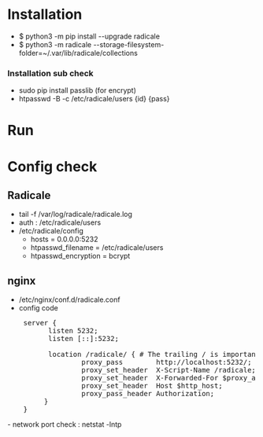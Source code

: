 # Installation
- $ python3 -m pip install --upgrade radicale
- $ python3 -m radicale --storage-filesystem-folder=~/.var/lib/radicale/collections

### Installation sub check 
- sudo pip install passlib (for encrypt)
- htpasswd -B -c /etc/radicale/users {id} {pass}


# Run

# Config check
## Radicale
-  tail -f /var/log/radicale/radicale.log
-  auth : /etc/radicale/users 
-  /etc/radicale/config
   - hosts = 0.0.0.0:5232
   - htpasswd_filename = /etc/radicale/users
   - htpasswd_encryption = bcrypt

## nginx
-  /etc/nginx/conf.d/radicale.conf
  - config code
    <pre>
     server {
           listen 5232;
           listen [::]:5232;
   
           location /radicale/ { # The trailing / is important!
                   proxy_pass        http://localhost:5232/; # The / is important!
                   proxy_set_header  X-Script-Name /radicale;
                   proxy_set_header  X-Forwarded-For $proxy_add_x_forwarded_for;
                   proxy_set_header  Host $http_host;
                   proxy_pass_header Authorization;
          }
     }
   </pre>
-  network port check : netstat -lntp


